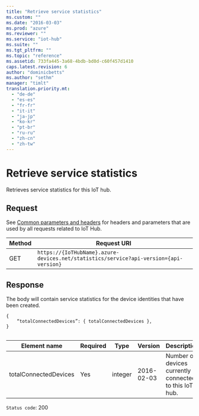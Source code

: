 ```yaml
---
title: "Retrieve service statistics"
ms.custom: ""
ms.date: "2016-03-03"
ms.prod: "azure"
ms.reviewer: ""
ms.service: "iot-hub"
ms.suite: ""
ms.tgt_pltfrm: ""
ms.topic: "reference"
ms.assetid: 733fa445-3a68-4bdb-bd0d-c60f457d1410
caps.latest.revision: 6
author: "dominicbetts"
ms.author: "sethm"
manager: "timlt"
translation.priority.mt: 
  - "de-de"
  - "es-es"
  - "fr-fr"
  - "it-it"
  - "ja-jp"
  - "ko-kr"
  - "pt-br"
  - "ru-ru"
  - "zh-cn"
  - "zh-tw"
---
```

# Retrieve service statistics
Retrieves service statistics for this IoT hub.  
  
## Request  
 See [Common parameters and headers](../IoTREST/device-identities-rest.md#bk_common) for headers and parameters that are used by all requests related to IoT Hub.  
  
|Method|Request URI|  
|------------|-----------------|  
|GET|`https://{IoTHubName}.azure-devices.net/statistics/service?api-version={api-version}`|  
  
## Response  
 The body will contain service statistics for the device identities that have been created.  
  
```  
{  
	“totalConnectedDevices”: { totalConnectedDevices },  
}  
  
```  
  
|Element name|Required|Type|Version|Description|  
|------------------|--------------|----------|-------------|-----------------|  
|totalConnectedDevices|Yes|integer|2016-02-03|Number of devices currently connected to this IoT hub.|  
  
 `Status code`: 200